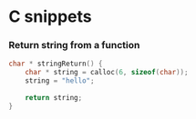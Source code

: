 # C snippets
### Return string from a function
```c
char * stringReturn() {
    char * string = calloc(6, sizeof(char));
    string = "hello";
    
    return string;
}
```
